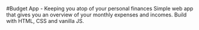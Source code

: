 #Budget App - Keeping you atop of your personal finances
Simple web app that gives you an overview of your monthly expenses and incomes. Build with HTML, CSS and vanilla JS.
